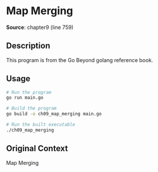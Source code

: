 # Map Merging

**Source**: chapter9 (line 759)

## Description

This program is from the Go Beyond golang reference book.

## Usage

```bash
# Run the program
go run main.go

# Build the program
go build -o ch09_map_merging main.go

# Run the built executable
./ch09_map_merging
```

## Original Context

Map Merging
